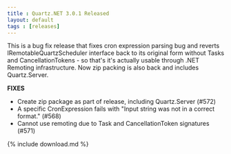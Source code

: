 ```yaml
---
title : Quartz.NET 3.0.1 Released
layout: default
tags : [releases]
---
```


This is a bug fix release that fixes cron expression parsing bug and reverts IRemotableQuartzScheduler
interface back to its original form without Tasks and CancellationTokens - so that's it's actually usable
through .NET Remoting infrastructure. Now zip packing is also back and includes Quartz.Server.

__FIXES__

* Create zip package as part of release, including Quartz.Server (#572)
* A specific CronExpression fails with "Input string was not in a correct format." (#568)
* Cannot use remoting due to Task and CancellationToken signatures (#571)

{% include download.md %}

